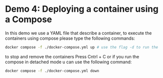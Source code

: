# Demo 4: Deploying a container using a Compose
In this demo we use a YAML file that describe a container, to execute the containers using compose please type the following commands:
```bash
docker compose -f ./docker-compose.yml up # use the flag -d to run the compose in detached mode
```

to stop and remove the containers Press Cntrl + C or if you run the compose in detached mode u can use the following command:
```bash
docker compose -f ./docker-compose.yml down
```
